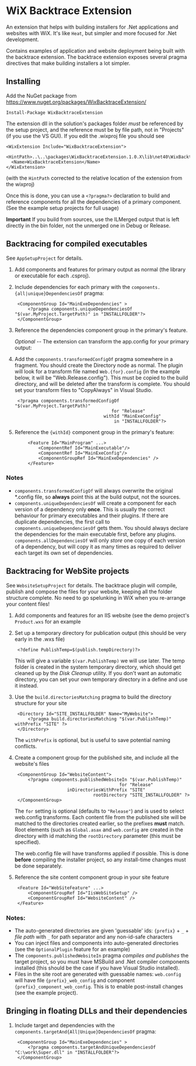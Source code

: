 ﻿WiX Backtrace Extension
=======================

An extension that helps with building installers for .Net applications and websites with WiX.
It's like `Heat`, but simpler and more focused for .Net development.

Contains examples of application and website deployment being built with the backtrace extension.
The backtrace extension exposes several pragma directives that make building installers a lot simpler.

Installing
----------

Add the NuGet package from https://www.nuget.org/packages/WixBacktraceExtension/

`Install-Package WixBacktraceExtension`

The extension dll in the solution's packages folder *must* be referenced by the setup project, and the
reference must be by file path, not in "Projects" (if you use the VS GUI). If you edit the .wixproj
file you should see

    <WixExtension Include="WixBacktraceExtension">
      <HintPath>..\..\packages\WixBacktraceExtension.1.0.X\lib\net40\WixBacktraceExtension.dll</HintPath>
      <Name>WixBacktraceExtension</Name>
    </WixExtension>

(with the `HintPath` corrected to the relative location of the extension from the wixproj)

Once this is done, you can use a `<?pragma?>` declaration to build and reference components
for all the dependencies of a primary component. (See the example setup projects for full usage)

**Important** If you build from sources, use the ILMerged output that is left directly in the bin folder,
not the unmerged one in Debug or Release.

Backtracing for compiled executables
------------------------------------
See `AppSetupProject` for details.

1. Add components and features for primary output as normal (the library or executable for each .csproj).

2. Include dependencies for each primary with the `components.{all|unique}DependenciesOf` pragma:

        <ComponentGroup Id="MainExeDependencies" >
            <?pragma components.uniqueDependenciesOf "$(var.MyProject.TargetPath)" in "INSTALLFOLDER"?>
        </ComponentGroup>

3. Reference the dependencies component group in the primary's feature.


   *Optional* -- The extension can transform the app.config for your primary output:

4. Add the `components.transformedConfigOf` pragma somewhere in a fragment. You should create the
   Directory node as normal. The plugin will look for a transform file named `Web.{for}.config`
   (in the example below, it will be "Web.Release.config"). This must be copied to the build directory,
   and will be deleted after the transform is complete. You should set your transform files
   to "CopyAlways" in Visual Studio.

        <?pragma components.transformedConfigOf "$(var.MyProject.TargetPath)"
                                            for "Release"
                                         withId "MainExeConfig"
                                             in "INSTALLFOLDER"?>

5. Reference the `{withId}` component group in the primary's feature:

            <Feature Id="MainProgram" ...>
                <ComponentRef Id="MainExecutable"/>
                <ComponentRef Id="MainExeConfig"/>
                <ComponentGroupRef Id="MainExeDependencies" />
            </Feature>

### Notes
* `components.transformedConfigOf` will always overwrite the original \*.config file, so **always** 
  point this at the build output, not the sources.
* `components.uniqueDependenciesOf` will create a component for each version of a dependency
  only **once**. This is usually the correct behaviour for 
  primary executables and their plugins. If there are duplicate dependencies, the first call to 
  `components.uniqueDependenciesOf` gets them. You should always declare the dependencies for the 
  main executable first, before any plugins. `components.allDependenciesOf` will only *store* one
  copy of each version of a dependency, but will copy it as many times as required to deliver each
  target its own set of dependencies.

Backtracing for WebSite projects
--------------------------------
See `WebsiteSetupProject` for details. The backtrace plugin will compile, publish and compose 
the files for your website, keeping all the folder structure complete. No need to go spelunking
in WiX when you re-arrange your content files!

1. Add components and features for an IIS website (see the demo project's `Product.wxs` for an example

2. Set up a temporary directory for publication output (this should be very early in the .wxs file)

        <?define PublishTemp=$(publish.tempDirectory)?>
   
   This will give a variable `$(var.PublishTemp)` we will use later. The temp folder is created in the 
   system temporary directory, which should get cleaned up by the *Disk Cleanup* utility. If you don't
   want an automatic directory, you can set your own temporary directory in a define and use it instead.

3. Use the `build.directoriesMatching` pragma to build the directory structure for your site

        <Directory Id="SITE_INSTALLFOLDER" Name="MyWebsite">
            <?pragma build.directoriesMatching "$(var.PublishTemp)" withPrefix "SITE" ?>
        </Directory>

   The `withPrefix` is optional, but is useful to save potential naming conflicts.

4. Create a component group for the published site, and include all the website's files

        <ComponentGroup Id="WebsiteContent">
            <?pragma components.publishedWebsiteIn "$(var.PublishTemp)"
                                               for "Release"
                           inDirectoriesWithPrefix "SITE"
                                     rootDirectory "SITE_INSTALLFOLDER" ?>
        </ComponentGroup>

   The `for` setting is optional (defaults to `"Release"`) and is used to select web.config transforms.
   Each content file from the published site will be matched to the directories created earlier, so the
   prefixes **must** match. Root elements (such as `Global.asax` and `web.config` are created in the 
   directory with id matching the `rootDirectory` parameter (this must be specified).

   The web.config file will have transforms applied if possible. This is done **before** compiling the
   installer project, so any install-time changes must be done separately.

5. Reference the site content component group in your site feature

        <Feature Id="WebSiteFeature" ...>
            <ComponentGroupRef Id="IisWebSiteSetup" />
            <ComponentGroupRef Id="WebsiteContent" />
        </Feature>

### Notes:
* The auto-generated directories are given 'guessable' ids: `{prefix}` + `_` + *file path* with `_` for
  path separator and any non-id-safe characters
* You can inject files and components into auto-generated directories
  (see the `OptionalPlugin` feature for an example)
* The `components.publishedWebsiteIn` pragma *compiles and publishes* the target project, so you must have
  MSBuild and .Net compiler components installed (this should be the case if you have Visual Studio installed).
* Files in the site root are generated with guessable names: `web.config` will have file `{prefix}_web_config`
  and component `{prefix}_component_web_config`. This is to enable post-install changes (see the example project).

Bringing in floating DLLs and their dependencies
------------------------------------------------

1. Include target and dependencies with the `components.targetAnd{All|Unique}DependenciesOf` pragma:

        <ComponentGroup Id="MainExeDependencies" >
            <?pragma components.targetAndUniqueDependenciesOf "C:\work\Super.dll" in "INSTALLFOLDER"?>
        </ComponentGroup>
